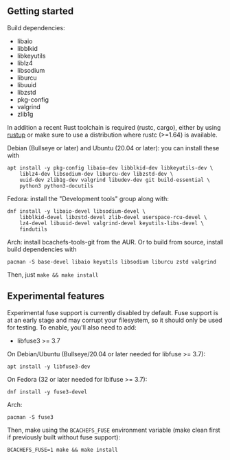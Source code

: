 Getting started
---------------

Build dependencies:

 * libaio
 * libblkid
 * libkeyutils
 * liblz4
 * libsodium
 * liburcu
 * libuuid
 * libzstd
 * pkg-config
 * valgrind
 * zlib1g

In addition a recent Rust toolchain is required (rustc, cargo), either by using
[rustup](https://rustup.rs/) or make sure to use a distribution where rustc (>=1.64)
is available.

Debian (Bullseye or later) and Ubuntu (20.04 or later): you can install these with

``` shell
apt install -y pkg-config libaio-dev libblkid-dev libkeyutils-dev \
    liblz4-dev libsodium-dev liburcu-dev libzstd-dev \
    uuid-dev zlib1g-dev valgrind libudev-dev git build-essential \
    python3 python3-docutils
```

Fedora: install the "Development tools" group along with:
```shell
dnf install -y libaio-devel libsodium-devel \
    libblkid-devel libzstd-devel zlib-devel userspace-rcu-devel \
    lz4-devel libuuid-devel valgrind-devel keyutils-libs-devel \
    findutils
```

Arch: install bcachefs-tools-git from the AUR.
Or to build from source, install build dependencies with
```shell
pacman -S base-devel libaio keyutils libsodium liburcu zstd valgrind
```

Then, just `make && make install`


Experimental features
---------------------

Experimental fuse support is currently disabled by default. Fuse support is at
an early stage and may corrupt your filesystem, so it should only be used for
testing. To enable, you'll also need to add:

* libfuse3 >= 3.7

On Debian/Ubuntu (Bullseye/20.04 or later needed for libfuse >= 3.7):
```shell
apt install -y libfuse3-dev
```

On Fedora (32 or later needed for lbifuse >= 3.7):
```shell
dnf install -y fuse3-devel
```

Arch:
```shell
pacman -S fuse3
```

Then, make using the `BCACHEFS_FUSE` environment variable (make clean first if
previously built without fuse support):

```shell
BCACHEFS_FUSE=1 make && make install
```
